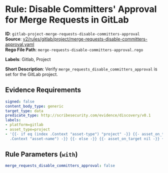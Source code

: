 # Rule: Disable Committers' Approval for Merge Requests in GitLab

**ID**: `gitlab-project-merge-requests-disable-committers-approval`  
**Source**: [v2/rules/gitlab/project/merge-requests-disable-committers-approval.yaml](scribe-public/sample-policies.git/v2/rules/gitlab/project/merge-requests-disable-committers-approval.yaml)  
**Rego File Path**: `merge-requests-disable-committers-approval.rego`  

**Labels**: Gitlab, Project

**Short Description**: Verify `merge_requests_disable_committers_approval` is set for the GitLab project.

## Evidence Requirements

```yaml
signed: false
content_body_type: generic
target_type: data
predicate_type: http://scribesecurity.com/evidence/discovery/v0.1
labels:
- platform=gitlab
- asset_type=project
- '{{- if eq (index .Context "asset-type") "project" -}} {{- asset_on_target (index
  .Context "asset-name") -}} {{- else -}} {{- asset_on_target nil -}} {{- end -}}'
```
## Rule Parameters (`with`)

```yaml
merge_requests_disable_committers_approval: false
```
